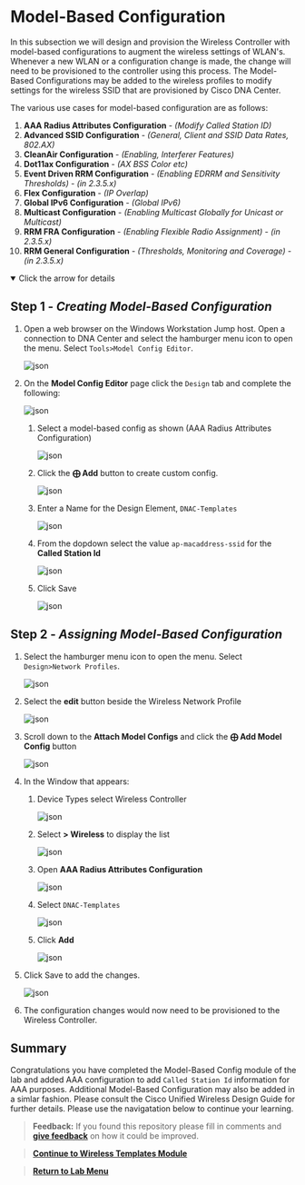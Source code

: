 # Model-Based Configuration

In this subsection we will design and provision the Wireless Controller with model-based configurations to augment the wireless settings of WLAN's. Whenever a new WLAN or a configuration change is made, the change will need to be provisioned to the controller using this process. The Model-Based Configurations may be added to the wireless profiles to modify settings for the wireless SSID that are provisioned by Cisco DNA Center.

The various use cases for model-based configuration are as follows:

1. **AAA Radius Attributes Configuration** - *(Modify Called Station ID)*
2. **Advanced SSID Configuration** - *(General, Client and SSID Data Rates, 802.AX)*
3. **CleanAir Configuration** - *(Enabling, Interferer Features)*
4. **Dot11ax Configuration** - *(AX BSS Color etc)*
5. **Event Driven RRM Configuration** - *(Enabling EDRRM and Sensitivity Thresholds)* - *(in 2.3.5.x)*
6. **Flex Configuration** - *(IP Overlap)*
7. **Global IPv6 Configuration** - *(Global IPv6)*
8. **Multicast Configuration** - *(Enabling Multicast Globally for Unicast or Multicast)*
9. **RRM FRA Configuration** - *(Enabling Flexible Radio Assignment)* - *(in 2.3.5.x)*
10. **RRM General Configuration** - *(Thresholds, Monitoring and Coverage)* - *(in 2.3.5.x)*

<details open>
<summary> Click the arrow for details</summary>

## Step 1 - ***Creating Model-Based Configuration***

1. Open a web browser on the Windows Workstation Jump host. Open a connection to DNA Center and select the hamburger menu icon to open the menu. Select `Tools>Model Config Editor`.

   ![json](./images/underconstruction.png?raw=true "Import JSON")

2. On the **Model Config Editor** page click the `Design` tab and complete the following:

   ![json](./images/underconstruction.png?raw=true "Import JSON")

   1. Select a model-based config as shown (AAA Radius Attributes Configuration)

      ![json](./images/underconstruction.png?raw=true "Import JSON")

   2. Click the **⨁ Add** button to create custom config.

      ![json](./images/underconstruction.png?raw=true "Import JSON")

   3. Enter a Name for the Design Element, `DNAC-Templates`

      ![json](./images/underconstruction.png?raw=true "Import JSON")

   4. From the dopdown select the value `ap-macaddress-ssid` for the **Called Station Id**

      ![json](./images/underconstruction.png?raw=true "Import JSON")

   5. Click Save

      ![json](./images/underconstruction.png?raw=true "Import JSON")


## Step 2 - ***Assigning Model-Based Configuration***

1. Select the hamburger menu icon to open the menu. Select `Design>Network Profiles`.

   ![json](./images/underconstruction.png?raw=true "Import JSON")

2. Select the **edit** button beside the Wireless Network Profile

   ![json](./images/underconstruction.png?raw=true "Import JSON")

3. Scroll down to the **Attach Model Configs** and click the **⨁ Add Model Config** button

   ![json](./images/underconstruction.png?raw=true "Import JSON")

4. In the Window that appears:
   
   1. Device Types select Wireless Controller

      ![json](./images/underconstruction.png?raw=true "Import JSON")

   2. Select **> Wireless** to display the list

      ![json](./images/underconstruction.png?raw=true "Import JSON")

   3. Open **AAA Radius Attributes Configuration**

      ![json](./images/underconstruction.png?raw=true "Import JSON")

   4. Select `DNAC-Templates`

      ![json](./images/underconstruction.png?raw=true "Import JSON")

   5. Click **Add**

      ![json](./images/underconstruction.png?raw=true "Import JSON")

5. Click Save to add the changes.

   ![json](./images/underconstruction.png?raw=true "Import JSON")

6. The configuration changes would now need to be provisioned to the Wireless Controller.

</details>

## Summary

Congratulations you have completed the Model-Based Config module of the lab and added AAA configuration to add `Called Station Id` information for AAA purposes. Additional Model-Based Configuration may also be added in a simlar fashion. Please consult the Cisco Unified Wireless Design Guide for further details. Please use the navigatation below to continue your learning.

> **Feedback:** If you found this repository please fill in comments and [**give feedback**](https://app.smartsheet.com/b/form/f75ce15c2053435283a025b1872257fe) on how it could be improved.

> [**Continue to Wireless Templates Module**](../LAB-J-Wireless-Automation/module8-wirelesstemplates.md)

> [**Return to Lab Menu**](./README.md)